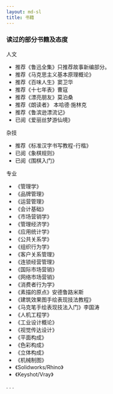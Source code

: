 ```yaml
---
layout: md-sl
title: 书籍
---
```


### 读过的部分书籍及态度

人文

- 推荐《鲁迅全集》只推荐故事新编部分。
- 推荐《马克思主义基本原理概论》
- 推荐《百味人生》窦卫华
- 推荐《十七年表》曹寇
- 推荐《漂亮朋友》莫泊桑
- 推荐《朗读者》 本哈德·施林克
- 推荐《鲁滨逊漂流记》
- 已阅《爱丽丝梦游仙境》

杂技

- 推荐《标准汉字书写教程-行楷》
- 已阅《象棋规则》
- 已阅《围棋入门》

专业

- 《管理学》
- 《品牌管理》
- 《运营管理》
- 《会计基础》
- 《市场营销学》
- 《管理经济学》
- 《应用统计学》
- 《公共关系学》
- 《组织行为学》
- 《客户关系管理》
- 《连锁经营管理》
- 《国际市场营销》
- 《网络市场营销》
- 《消费者行为学》
- 《素描的原点》安德鲁路米斯
- 《建筑效果图手绘表现技法教程》
- 《马克笔手绘表现技法入门》李国涛
- 《人机工程学》
- 《工业设计概论》
- 《视觉传达设计》
- 《平面构成》
- 《色彩构成》
- 《立体构成》
- 《机械制图》
- 《Solidworks/Rhino》
- 《Keyshot/Vray》


. . .